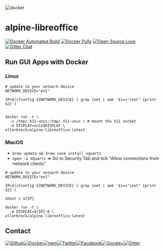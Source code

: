 ![docker](https://github.frapsoft.com/top/docker-security.jpg)

# alpine-libreoffice

[![Docker Automated Build](https://img.shields.io/docker/automated/ellerbrock/alpine-libreoffice.svg)](https://hub.docker.com/r/ellerbrock/alpine-libreoffice/) [![Docker Pulls](https://img.shields.io/docker/pulls/ellerbrock/alpine-libreoffice.svg)](https://hub.docker.com/r/ellerbrock/alpine-libreoffice/) [![Open Source Love](https://badges.frapsoft.com/os/v1/open-source.svg)](https://github.com/ellerbrock/open-source-badges/) [![Gitter Chat](https://badges.gitter.im/frapsoft/frapsoft.svg)](https://gitter.im/frapsoft/frapsoft/)

## Run GUI Apps with Docker

### Linux

```
# update to your network device
NETWORK_DEVICE="en1"

IP=$(ifconfig ${NETWORK_DEVICE} | grep inet | awk '$1=="inet" {print $2}')


docker run -t \
  -v /tmp/.X11-unix:/tmp/.X11-unix \ # mount the X11 socket
  -e DISPLAY=unix$DISPLAY \
ellerbrock/alpine-libreoffice:latest
```

### MacOS

- `brew update && brew cask install xquartz`
- `open -a XQuartz` => Go to Security Tab and tick "Allow connections from network clients"

```
# update to your network device
NETWORK_DEVICE="en1"

IP=$(ifconfig ${NETWORK_DEVICE} | grep inet | awk '$1=="inet" {print $2}')

xhost + ${IP}

docker run -t \
  -e DISPLAY=${IP}:0 \
ellerbrock/alpine-libreoffice:latest
```

##  Contact

[![Github](https://github.frapsoft.com/social/github.png)](https://github.com/ellerbrock/)[![Docker](https://github.frapsoft.com/social/docker.png)](https://hub.docker.com/u/ellerbrock/)[![npm](https://github.frapsoft.com/social/npm.png)](https://www.npmjs.com/~ellerbrock)[![Twitter](https://github.frapsoft.com/social/twitter.png)](https://twitter.com/frapsoft/)[![Facebook](https://github.frapsoft.com/social/facebook.png)](https://www.facebook.com/frapsoft/)[![Google+](https://github.frapsoft.com/social/google-plus.png)](https://plus.google.com/116540931335841862774)[![Gitter](https://github.frapsoft.com/social/gitter.png)](https://gitter.im/frapsoft/frapsoft/)
